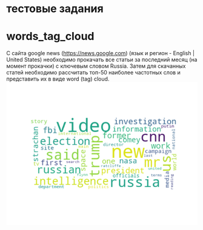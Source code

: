# тестовые задания
# words_tag_cloud
С сайта google news (https://news.google.com) (язык и регион - English | United States) необходимо прокачать все статьи за последний месяц (на момент прокачки) с ключевым словом Russia.
Затем для скачанных статей необходимо рассчитать топ-50 наиболее частотных слов и представить их в виде word (tag) cloud.
![Image alt](https://github.com/FF7FSystem/test/blob/master/words_tag_cloud/cloud.png)
